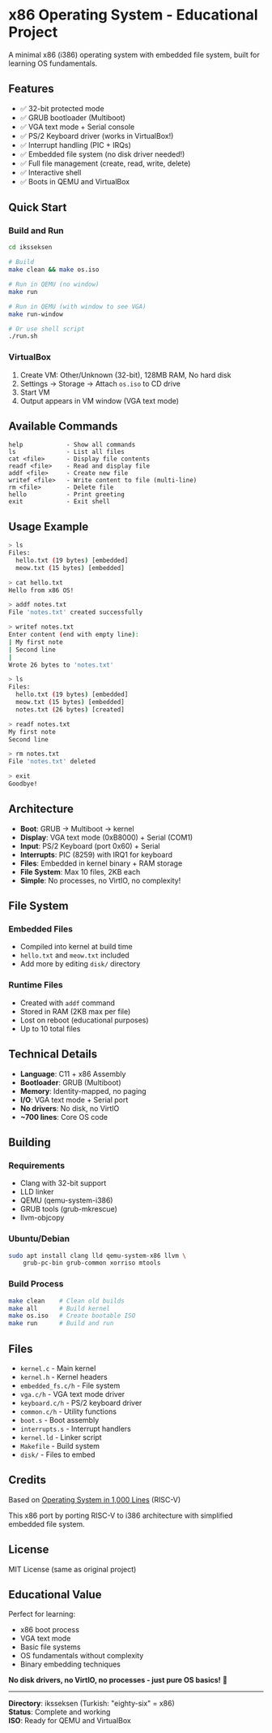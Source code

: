 # x86 Operating System - Educational Project

A minimal x86 (i386) operating system with embedded file system, built for learning OS fundamentals.

## Features

- ✅ 32-bit protected mode
- ✅ GRUB bootloader (Multiboot)
- ✅ VGA text mode + Serial console
- ✅ PS/2 Keyboard driver (works in VirtualBox!)
- ✅ Interrupt handling (PIC + IRQs)
- ✅ Embedded file system (no disk driver needed!)
- ✅ Full file management (create, read, write, delete)
- ✅ Interactive shell
- ✅ Boots in QEMU and VirtualBox

## Quick Start

### Build and Run

```bash
cd iksseksen

# Build
make clean && make os.iso

# Run in QEMU (no window)
make run

# Run in QEMU (with window to see VGA)
make run-window

# Or use shell script
./run.sh
```

### VirtualBox

1. Create VM: Other/Unknown (32-bit), 128MB RAM, No hard disk
2. Settings → Storage → Attach `os.iso` to CD drive
3. Start VM
4. Output appears in VM window (VGA text mode)

## Available Commands

```
help            - Show all commands
ls              - List all files
cat <file>      - Display file contents
readf <file>    - Read and display file
addf <file>     - Create new file
writef <file>   - Write content to file (multi-line)
rm <file>       - Delete file
hello           - Print greeting
exit            - Exit shell
```

## Usage Example

```bash
> ls
Files:
  hello.txt (19 bytes) [embedded]
  meow.txt (15 bytes) [embedded]

> cat hello.txt
Hello from x86 OS!

> addf notes.txt
File 'notes.txt' created successfully

> writef notes.txt
Enter content (end with empty line):
| My first note
| Second line
| 
Wrote 26 bytes to 'notes.txt'

> ls
Files:
  hello.txt (19 bytes) [embedded]
  meow.txt (15 bytes) [embedded]
  notes.txt (26 bytes) [created]

> readf notes.txt
My first note
Second line

> rm notes.txt
File 'notes.txt' deleted

> exit
Goodbye!
```

## Architecture

- **Boot**: GRUB → Multiboot → kernel
- **Display**: VGA text mode (0xB8000) + Serial (COM1)
- **Input**: PS/2 Keyboard (port 0x60) + Serial
- **Interrupts**: PIC (8259) with IRQ1 for keyboard
- **Files**: Embedded in kernel binary + RAM storage
- **File System**: Max 10 files, 2KB each
- **Simple**: No processes, no VirtIO, no complexity!

## File System

### Embedded Files
- Compiled into kernel at build time
- `hello.txt` and `meow.txt` included
- Add more by editing `disk/` directory

### Runtime Files
- Created with `addf` command
- Stored in RAM (2KB max per file)
- Lost on reboot (educational purposes)
- Up to 10 total files

## Technical Details

- **Language**: C11 + x86 Assembly
- **Bootloader**: GRUB (Multiboot)
- **Memory**: Identity-mapped, no paging
- **I/O**: VGA text mode + Serial port
- **No drivers**: No disk, no VirtIO
- **~700 lines**: Core OS code

## Building

### Requirements
- Clang with 32-bit support
- LLD linker
- QEMU (qemu-system-i386)
- GRUB tools (grub-mkrescue)
- llvm-objcopy

### Ubuntu/Debian
```bash
sudo apt install clang lld qemu-system-x86 llvm \
    grub-pc-bin grub-common xorriso mtools
```

### Build Process
```bash
make clean    # Clean old builds
make all      # Build kernel
make os.iso   # Create bootable ISO
make run      # Build and run
```

## Files

- `kernel.c` - Main kernel
- `kernel.h` - Kernel headers
- `embedded_fs.c/h` - File system
- `vga.c/h` - VGA text mode driver
- `keyboard.c/h` - PS/2 keyboard driver
- `common.c/h` - Utility functions
- `boot.s` - Boot assembly
- `interrupts.s` - Interrupt handlers
- `kernel.ld` - Linker script
- `Makefile` - Build system
- `disk/` - Files to embed

## Credits

Based on [Operating System in 1,000 Lines](https://github.com/nuta/operating-system-in-1000-lines) (RISC-V)

This x86 port by porting RISC-V to i386 architecture with simplified embedded file system.

## License

MIT License (same as original project)

## Educational Value

Perfect for learning:
- x86 boot process
- VGA text mode
- Basic file systems
- OS fundamentals without complexity
- Binary embedding techniques

**No disk drivers, no VirtIO, no processes - just pure OS basics!** 🚀

---

**Directory**: iksseksen (Turkish: "eighty-six" = x86)  
**Status**: Complete and working  
**ISO**: Ready for QEMU and VirtualBox
